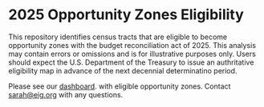 # 2025 Opportunity Zones Eligibility #

This repository identifies census tracts that are eligible to become opportunity zones with the budget reconciliation act of 2025. This analysis may contain errors or omissions and is for illustrative purposes only. Users should expect the U.S. Department of the Treasury to issue an authritative eligibility map in advance of the next decennial determinatino period.

Please see our [dashboard](https://eigorg.maps.arcgis.com/apps/dashboards/c473c71f0704408f934fbdc342caf1f1). with eligible opportunity zones. Contact sarah@eig.org with any questions.
